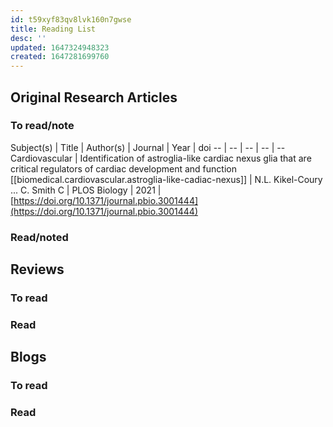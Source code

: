 ```yaml
---
id: t59xyf83qv8lvk160n7gwse
title: Reading List
desc: ''
updated: 1647324948323
created: 1647281699760
---
```

## Original Research Articles

### To read/note

Subject(s) | Title | Author(s) | Journal | Year | doi
 -- | -- | -- | -- | --
 Cardiovascular |  Identification of astroglia-like cardiac nexus glia that are critical regulators of cardiac development and function [[biomedical.cardiovascular.astroglia-like-cadiac-nexus]] | N.L. Kikel-Coury ... C. Smith C | PLOS Biology | 2021 | [https://doi.org/10.1371/journal.pbio.3001444](https://doi.org/10.1371/journal.pbio.3001444)


### Read/noted

## Reviews

### To read

### Read

## Blogs

### To read

### Read
